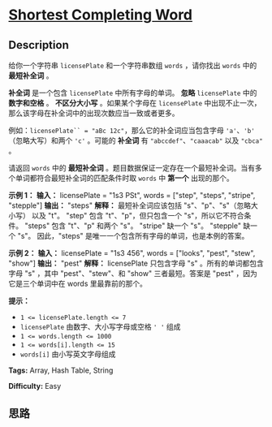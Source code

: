 # [Shortest Completing Word][title]

## Description

给你一个字符串 `licensePlate` 和一个字符串数组 `words` ，请你找出 `words` 中的 **最短补全词** 。

**补全词** 是一个包含 `licensePlate` 中所有字母的单词。 **忽略**  `licensePlate` 中的 **数字和空格** 。
**不区分大小写** 。如果某个字母在 `licensePlate` 中出现不止一次，那么该字母在补全词中的出现次数应当一致或者更多。

例如：`licensePlate`` = "aBc 12c"`，那么它的补全词应当包含字母 `'a'`、`'b'` （忽略大写）和两个 `'c'` 。可能的
**补全词** 有 `"abccdef"`、`"caaacab"` 以及 `"cbca"` 。

请返回 `words` 中的 **最短补全词** 。题目数据保证一定存在一个最短补全词。当有多个单词都符合最短补全词的匹配条件时取 `words` 中
**第一个** 出现的那个。



**示例 1：**
            **输入：** licensePlate = "1s3 PSt", words = ["step", "steps", "stripe", "stepple"]    **输出：** "steps"    **解释：** 最短补全词应该包括 "s"、"p"、"s"（忽略大小写） 以及 "t"。    "step" 包含 "t"、"p"，但只包含一个 "s"，所以它不符合条件。    "steps" 包含 "t"、"p" 和两个 "s"。    "stripe" 缺一个 "s"。    "stepple" 缺一个 "s"。    因此，"steps" 是唯一一个包含所有字母的单词，也是本例的答案。

**示例 2：**
            **输入：** licensePlate = "1s3 456", words = ["looks", "pest", "stew", "show"]    **输出：** "pest"    **解释：** licensePlate 只包含字母 "s" 。所有的单词都包含字母 "s" ，其中 "pest"、"stew"、和 "show" 三者最短。答案是 "pest" ，因为它是三个单词中在 words 里最靠前的那个。    



**提示：**

  * `1 <= licensePlate.length <= 7`
  * `licensePlate` 由数字、大小写字母或空格 `' '` 组成
  * `1 <= words.length <= 1000`
  * `1 <= words[i].length <= 15`
  * `words[i]` 由小写英文字母组成


**Tags:** Array, Hash Table, String

**Difficulty:** Easy

## 思路

[title]: https://leetcode-cn.com/problems/shortest-completing-word
